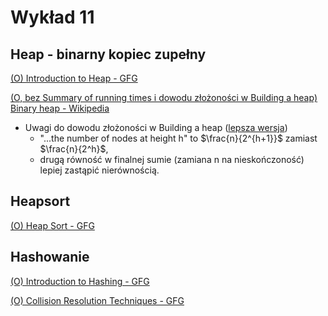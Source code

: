 # Wykład 11

## Heap - binarny kopiec zupełny

[(O) Introduction to Heap - GFG](https://www.geeksforgeeks.org/introduction-to-heap/)

[(O, bez Summary of running times i dowodu złożoności w Building a heap) Binary heap - Wikipedia](https://en.wikipedia.org/wiki/Binary_heap)
- Uwagi do dowodu złożoności w Building a heap ([lepsza wersja](https://web.stanford.edu/class/archive/cs/cs161/cs161.1168/lecture4.pdf))
    - "...the number of nodes at height h" to $\frac{n}{2^{h+1}}$ zamiast $\frac{n}{2^h}$,
    - drugą równość w finalnej sumie (zamiana n na nieskończoność) lepiej zastąpić nierównością.

## Heapsort

[(O) Heap Sort - GFG](https://www.geeksforgeeks.org/heap-sort/)

<!-- [Heapsort - Wikipedia](https://en.wikipedia.org/wiki/Heapsort) -->

## Hashowanie

[(O) Introduction to Hashing - GFG](https://www.geeksforgeeks.org/introduction-to-hashing-2/)

[(O) Collision Resolution Techniques - GFG](https://www.geeksforgeeks.org/collision-resolution-techniques/)

<!-- [Open Addressing - GFG](https://www.geeksforgeeks.org/open-addressing-collision-handling-technique-in-hashing/)

[Hash Function - Wikipedia](https://en.wikipedia.org/wiki/Hash_function#Overview) -->

<!-- https://www.reddit.com/r/algorithms/comments/s0kkx2/how_to_decrease_priority_in_a_minpriority_queue/ -->